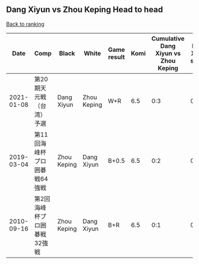 ## Dang Xiyun vs Zhou Keping Head to head

[Back to ranking](../../index.md)




| **Date** | **Comp** | **Black** | **White** | **Game result** | **Komi** | **Cumulative Dang Xiyun vs Zhou Keping** | **Dang Xiyun streak** | **Zhou Keping streak** | 
| --- | --- | --- | --- | --- | --- | --- | --- | --- |
| 2021-01-08 | 第20期天元戦（台湾）予選 | Dang Xiyun | Zhou Keping | W+R | 6.5 | 0:3 | 0 | 3 | 
| 2019-03-04 | 第11回海峰杯プロ囲碁戦64強戦 | Zhou Keping | Dang Xiyun | B+0.5 | 6.5 | 0:2 | 0 | 2 | 
| 2010-09-16 | 第2回海峰杯プロ囲碁戦32強戦 | Zhou Keping | Dang Xiyun | B+R | 6.5 | 0:1 | 0 | 1 |





